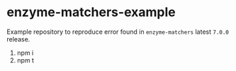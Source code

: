 enzyme-matchers-example
=======================

Example repository to reproduce error found in `enzyme-matchers` latest `7.0.0` release.

1. npm i
1. npm t

